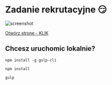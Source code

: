 # Zadanie rekrutacyjne 😏

![screenshot](https://kamilbaczynski.github.io/rekrutacja-dzialki/assets/img/cover.png)

[Otwórz stronę - KLIK](https://kamilbaczynski.github.io/rekrutacja-dzialki/)



## Chcesz uruchomic lokalnie?

`npm install -g gulp-cli`

`npm install`

`gulp`
